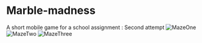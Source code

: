 # Marble-madness
A short mobile game for a school assignment : Second attempt
![MazeOne](https://github.com/user-attachments/assets/fbb3e245-339b-41d9-a75d-4252c61d906b)
![MazeTwo](https://github.com/user-attachments/assets/92c59e7d-19f2-42cb-a63d-8591bd00de96)
![MazeThree](https://github.com/user-attachments/assets/dad464ea-aeea-48f8-b1de-0c270bd5717f)
